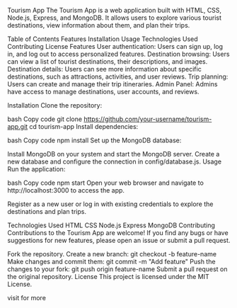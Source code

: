 Tourism App
The Tourism App is a web application built with HTML, CSS, Node.js, Express, and MongoDB. It allows users to explore various tourist destinations, view information about them, and plan their trips.

Table of Contents
Features
Installation
Usage
Technologies Used
Contributing
License
Features
User authentication: Users can sign up, log in, and log out to access personalized features.
Destination browsing: Users can view a list of tourist destinations, their descriptions, and images.
Destination details: Users can see more information about specific destinations, such as attractions, activities, and user reviews.
Trip planning: Users can create and manage their trip itineraries.
Admin Panel: Admins have access to manage destinations, user accounts, and reviews.

Installation
Clone the repository:

bash
Copy code
git clone https://github.com/your-username/tourism-app.git
cd tourism-app
Install dependencies:

bash
Copy code
npm install
Set up the MongoDB database:

Install MongoDB on your system and start the MongoDB server.
Create a new database and configure the connection in config/database.js.
Usage
Run the application:

bash
Copy code
npm start
Open your web browser and navigate to http://localhost:3000 to access the app.

Register as a new user or log in with existing credentials to explore the destinations and plan trips.

Technologies Used
HTML
CSS
Node.js
Express
MongoDB
Contributing
Contributions to the Tourism App are welcome! If you find any bugs or have suggestions for new features, please open an issue or submit a pull request.

Fork the repository.
Create a new branch: git checkout -b feature-name
Make changes and commit them: git commit -m "Add feature"
Push the changes to your fork: git push origin feature-name
Submit a pull request on the original repository.
License
This project is licensed under the MIT License.



visit for more
